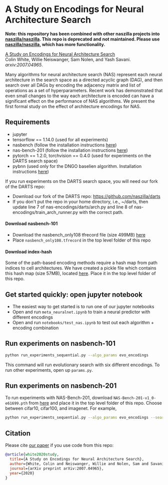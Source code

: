 # A Study on Encodings for Neural Architecture Search

**Note: this repository has been combined with other naszilla projects into [naszilla/naszilla](https://github.com/naszilla/naszilla). This repo is deprecated and not maintained. Please use [naszilla/naszilla](https://github.com/naszilla/naszilla), which has more functionality.**

[A Study on Encodings for Neural Architecture Search](https://arxiv.org/abs/2007.04965)\
Colin White, Willie Neiswanger, Sam Nolen, and Yash Savani.\
_arxiv:2007.04965_.

Many algorithms for neural architecture search (NAS) represent each neural architecture in the search space as a directed acyclic graph (DAG), and then search over all DAGs by encoding the adjacency matrix and list of operations as a set of hyperparameters. Recent work has demonstrated that even small changes to the way each architecture is encoded can have a significant effect on the performance of NAS algorithms. We present the first formal study on the effect of architecture encodings for NAS.

## Requirements
- jupyter
- tensorflow == 1.14.0 (used for all experiments)
- nasbench (follow the installation instructions [here](https://github.com/google-research/nasbench))
- nas-bench-201 (follow the installation instructions [here](https://github.com/D-X-Y/NAS-Bench-201))
- pytorch == 1.2.0, torchvision == 0.4.0 (used for experiments on the DARTS search space)
- pybnn (used only for the DNGO baselien algorithm. Installation instructions [here](https://github.com/automl/pybnn))

If you run experiments on the DARTS search space, you will need our fork of the DARTS repo:
- Download our fork of the DARTS repo: https://github.com/naszilla/darts
- If you don't put the repo in your home directory, i.e., ~/darts, then update line 7 of nas-encodings/darts/arch.py and line 8 of nas-encodings/train_arch_runner.py with the correct path.


#### Download nasbench-101
- Download the nasbench_only108 tfrecord file (size 499MB) [here](https://storage.googleapis.com/nasbench/nasbench_only108.tfrecord)
- Place `nasbench_only108.tfrecord` in the top level folder of this repo

#### Download index-hash
Some of the path-based encoding methods require a hash map from path indices to cell architectures. We have created a pickle file which contains this hash map (size 57MB), located [here](https://drive.google.com/file/d/1yMRFxT6u3ZyfiWUPhtQ_B9FbuGN3X-Nf/view?usp=sharing). Place it in the top level folder of this repo.

## Get started quickly: open jupyter notebook
- The easiest way to get started is to run one of our jupyter notebooks
- Open and run `meta_neuralnet.ipynb` to train a neural predictor with different encodings
- Open and run `notebooks/test_nas.ipynb` to test out each algorithm + encoding combination

## Run experiments on nasbench-101
```bash
python run_experiments_sequential.py --algo_params evo_encodings
```
This command will run evolutionary search with six different encodings. To run other experiments, open up `params.py`.

## Run experiments on nasbench-201
To run experiments with NAS-Bench-201, download `NAS-Bench-201-v1_0-e61699.pth` from [here](https://github.com/D-X-Y/NAS-Bench-201) and place it in the top level folder of this repo. Choose between cifar10, cifar100, and imagenet. For example,

```bash
python run_experiments_sequential.py --algo_params evo_encodings --search_space nasbench_201_cifar10
```

## Citation
Please cite [our paper](https://arxiv.org/abs/2007.04965) if you use code from this repo:

```bibtex
@article{white2020study,
  title={A Study on Encodings for Neural Architecture Search},
  author={White, Colin and Neiswanger, Willie and Nolen, Sam and Savani, Yash},
  journal={arXiv preprint arXiv:2007.04965},
  year={2020}
}
```
